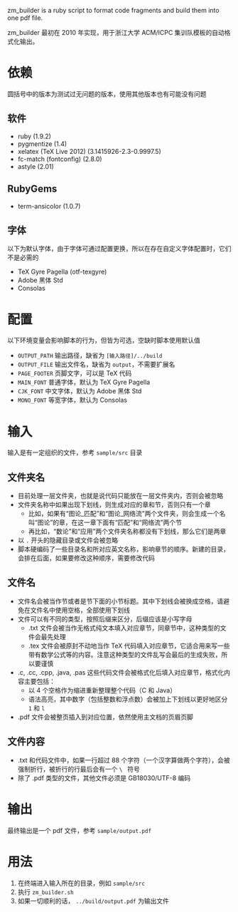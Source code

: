 zm\_builder is a ruby script to format code fragments and build them into one pdf file.

zm\_builder 最初在 2010 年实现，用于浙江大学 ACM/ICPC 集训队模板的自动格式化输出。

依赖
====

圆括号中的版本为测试过无问题的版本，使用其他版本也有可能没有问题

软件
----

* ruby (1.9.2)
* pygmentize (1.4)
* xelatex (TeX Live 2012) (3.1415926-2.3-0.9997.5) 
* fc-match (fontconfig) (2.8.0)
* astyle (2.01)

RubyGems
----
* term-ansicolor (1.0.7)

字体
----

以下为默认字体，由于字体可通过配置更换，所以在存在自定义字体配置时，它们不是必需的

* TeX Gyre Pagella (otf-texgyre)
* Adobe 黑体 Std
* Consolas

配置
====
以下环境变量会影响脚本的行为，但皆为可选，空缺时脚本使用默认值

* `OUTPUT_PATH` 
  输出路径，缺省为 `[输入路径]/../build`
* `OUTPUT_FILE` 
  输出文件名，缺省为 `output`，不需要扩展名
* `PAGE_FOOTER`
  页脚文字，可以是 TeX 代码
* `MAIN_FONT`
  普通字体，默认为 TeX Gyre Pagella
* `CJK_FONT`
  中文字体，默认为 Adobe 黑体 Std
* `MONO_FONT`
  等宽字体，默认为 Consolas

输入
====

输入是有一定组织的文件，参考 `sample/src` 目录

文件夹名
----
* 目前处理一层文件夹，也就是说代码只能放在一层文件夹内，否则会被忽略
* 文件夹名称中如果出现下划线，则生成对应的章和节，否则只有一个章
  * 比如，如果有“图论\_匹配”和“图论\_网络流”两个文件夹，则会生成一个名叫“图论”的章，在这一章下面有“匹配”和“网络流”两个节
  * 再比如，“数论”和“应用”两个文件夹名称都没有下划线，那么它们是两章 
* 以 `.` 开头的隐藏目录或文件会被忽略
* 脚本硬编码了一些目录名和所对应英文名称，影响章节的顺序。新建的目录，会排在后面，如果要修改这种顺序，需要修改代码

文件名
----
* 文件名会被当作节或者是节下面的小节标题。其中下划线会被换成空格，请避免在文件名中使用空格，全部使用下划线
* 文件可以有不同的类型，按照后缀来区分，后缀应该是小写字母
  * .txt 文件会被当作无格式纯文本填入对应章节，同章节中，这种类型的文件会最先处理
  * .tex 文件会被原封不动地当作 TeX 代码填入对应章节，它适合用来写一些带有数学公式等的内容。注意这种类型的文件乱写会最后的生成失败，所以要谨慎
* .c, .cc, .cpp, .java, .pas 这些代码文件会被格式化后填入对应章节，格式化内容主要包括：
  * 以 4 个空格作为缩进重新整理整个代码（C 和 Java）
  * 语法高亮，其中数字（包括整数和浮点数）会被加上下划线以更好地区分 `1` 和 `l`
* .pdf 文件会被整页插入到对应位置，依然使用主文档的页眉页脚 

文件内容
----
* .txt 和代码文件中，如果一行超过 88 个字符（一个汉字算做两个字符），会被强制折行，被折行的行最后会有一个 `\ ` 符号
* 除了 .pdf 类型的文件，其他文件必须是 GB18030/UTF-8 编码

输出
====

最终输出是一个 pdf 文件，参考 `sample/output.pdf`

用法
====

1. 在终端进入输入所在的目录，例如 `sample/src`
2. 执行 `zm_builder.sh`
3. 如果一切顺利的话， `../build/output.pdf` 为输出文件


